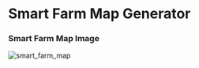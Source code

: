 # Smart Farm Map Generator
### Smart Farm Map Image
![smart_farm_map](https://user-images.githubusercontent.com/67279852/114374330-7beaa980-9bbe-11eb-9d63-a1b7deb466be.jpg)
